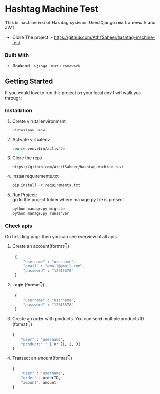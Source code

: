 # Hashtag Machine Test
This is machine test of Hashtag systems. Used Django rest framework and JWT.

- Clone The project :- https://github.com/AthifSaheer/hashtag-machine-test

### Built With

* Backend - `Django Rest Framework`

<!-- GETTING STARTED -->
## Getting Started

If you would love to run this project on your local env I will walk you through:

### Installation

1. Create virutal environment
   ```sh
   virtualenv venv
   ```
   
2. Activate virtualenv
   ```sh
   source venv/bin/activate
   ```
   
3. Clone the repo
   ```sh
   https://github.com/AthifSaheer/hashtag-machine-test
   ```
   
4. Install requirements.txt
   ```sh
   pip install -r requirements.txt
   ```
   
5. Run Project: <br>
   go to the project folder where manage.py file is present
   ```sh
   python manage.py migrate
   python manage.py runserver
   ```

### Check apis

Go to lading page then you can see overview of all apis.

1. Create an account(format👇)
   ```sh
    {
        "username" : "username",
        "email" : "email@gmail.com",
        "password" : "12345678"
    }
   ```
2. Login (format👇)
   ```sh
    {
        "username" : "username",
        "password" : "12345678"
    }
   ```
3. Create an order with products. You can send multiple products ID (format👇)
    ```sh
    {
        "user" : "username",
        "products" : 1 or [1, 2, 3]
    }
   ```
4. Transact an amount(format👇)
    ```sh
    {
        "user" : "username",
        "order" : orderID,
        "amount": amount
    }
   ```